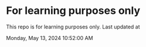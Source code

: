 # For learning purposes only
This repo is for learning purposes only.
Last updated at

Monday, May 13, 2024 10:52:00 AM

